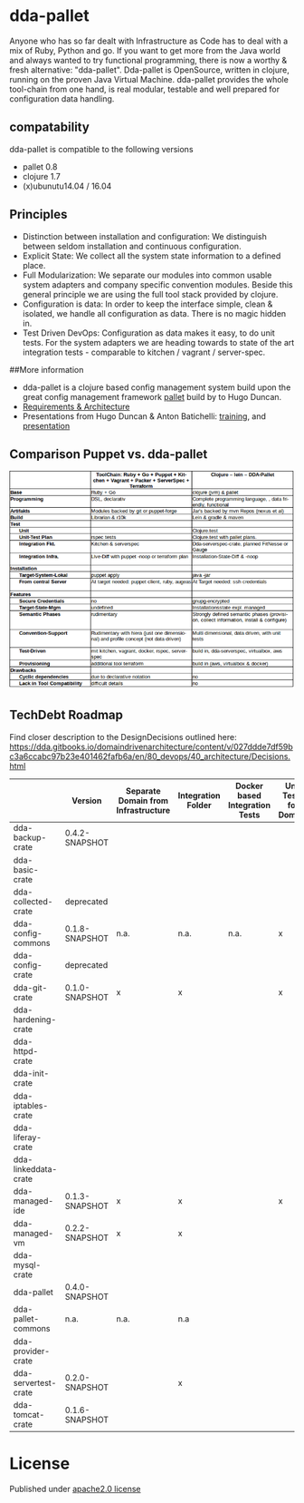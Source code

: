 # dda-pallet
Anyone who has so far dealt with Infrastructure as Code has to deal with a mix of Ruby, Python and go. If you want to get more from the Java world and always wanted to try functional programming, there is now a worthy & fresh alternative: "dda-pallet". Dda-pallet is OpenSource, written in clojure, running on the proven Java Virtual Machine.
dda-pallet provides the whole tool-chain from one hand, is real modular, testable and well prepared for configuration data handling.

## compatability
dda-pallet is compatible to the following versions
 * pallet 0.8
 * clojure 1.7
 * (x)ubunutu14.04 / 16.04

## Principles
 * Distinction between installation and configuration: We distinguish between seldom installation and continuous configuration.
 * Explicit State: We collect all the system state information to a defined place.
 * Full Modularization: We separate our modules into common usable system adapters and company specific convention modules. Beside this general principle we are using the full tool stack provided by clojure.
 * Configuration is data: In order to keep the interface simple, clean & isolated, we handle all configuration as data. There is no magic hidden in.
 * Test Driven DevOps: Configuration as data makes it easy, to do unit tests. For the system adapters we are heading towards to state of the art integration tests - comparable to kitchen / vagrant / server-spec.

##More information
* dda-pallet is a clojure based config management system build upon the great config management framework [pallet](https://github.com/pallet/pallet) build by to Hugo Duncan.
* [Requirements & Architecture](https://dda.gitbooks.io/domaindrivenarchitecture/content/en/80_config_management/index.html)
* Presentations from Hugo Duncan & Anton Batichelli: [training](http://lanyrd.com/2012/clojurewest-training/spdbh/), and [presentation](http://lanyrd.com/2012/clojurewest/spdcf/)

## Comparison Puppet vs. dda-pallet
![ComparisonSheet Puppet vs. dda-pallet](doc/PuppetVsDdaPallet.png)

## TechDebt Roadmap

Find closer description to the DesignDecisions outlined here: https://dda.gitbooks.io/domaindrivenarchitecture/content/v/027ddde7df59bc3a6ccabc97b23e401462fafb6a/en/80_devops/40_architecture/Decisions.html

| | Version | Separate Domain from Infrastructure | Integration Folder | Docker based Integration Tests | Unit Tests for Domain | Boundaries | Input / Output Spec | Short Package | Composition over API | Group-based Configuration | Use dda-pallet aws/existing |
| --- | --- |  --- |--- | --- | --- | --- | --- | --- | --- | --- | --- |
| dda-backup-crate | 0.4.2-SNAPSHOT |  |  |  | | x |  |  | |  |  |
| dda-basic-crate |  |  |  |  | |  |  |  | ||  |
| dda-collected-crate| deprecated |  |  |  | |  |  |  |  |  |  |
| dda-config-commons| 0.1.8-SNAPSHOT | n.a. | n.a. | n.a. | x |  |  |  | n.a | n.a |  |
| dda-config-crate| deprecated |  |  |  |  |  |  |  |  |  |  |
| dda-git-crate   | 0.1.0-SNAPSHOT | x | x |  | x | x | x | x | x | x |  |
| dda-hardening-crate|  |  |  |  | |  |  |  | |  |
| dda-httpd-crate|  |  |  |  | |  |  |  | ||  |
| dda-init-crate|  |  |  |  | |  |  |  | ||  |
| dda-iptables-crate|  |  |  |  | |  |  |  || |  |
| dda-liferay-crate|  |  |  |  | |  |  |  | ||  |
| dda-linkeddata-crate|  |  |  |  | |  |  |  || |  |
| dda-managed-ide| 0.1.3-SNAPSHOT | x | x |  | x | x |  | x | x | x |  |
| dda-managed-vm| 0.2.2-SNAPSHOT | x | x |  |  | x | x | x | partial | x |  |
| dda-mysql-crate|  |  |  |  | |  |  |  | ||  |
| dda-pallet           | 0.4.0-SNAPSHOT |  |  |  |  |  | x |  |  |  | n.a. |
| dda-pallet-commons| n.a. | n.a. | n.a |  |  |  |  |  |  | n.a. |  |
| dda-provider-crate|  |  |  |  | |  |  ||  | |  |
| dda-servertest-crate| 0.2.0-SNAPSHOT |  | x |  |  |  |  | x |  |  |  |
| dda-tomcat-crate| 0.1.6-SNAPSHOT |  |  |  | | x |  |  | ||  |

# License
Published under [apache2.0 license](LICENSE.md)
